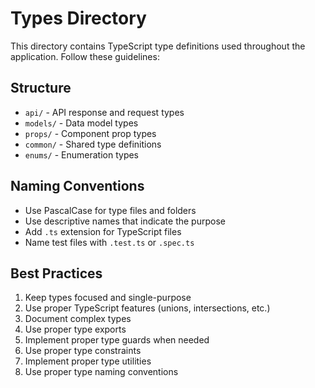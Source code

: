 # Types Directory

This directory contains TypeScript type definitions used throughout the application. Follow these guidelines:

## Structure

- `api/` - API response and request types
- `models/` - Data model types
- `props/` - Component prop types
- `common/` - Shared type definitions
- `enums/` - Enumeration types

## Naming Conventions

- Use PascalCase for type files and folders
- Use descriptive names that indicate the purpose
- Add `.ts` extension for TypeScript files
- Name test files with `.test.ts` or `.spec.ts`

## Best Practices

1. Keep types focused and single-purpose
2. Use proper TypeScript features (unions, intersections, etc.)
3. Document complex types
4. Use proper type exports
5. Implement proper type guards when needed
6. Use proper type constraints
7. Implement proper type utilities
8. Use proper type naming conventions 